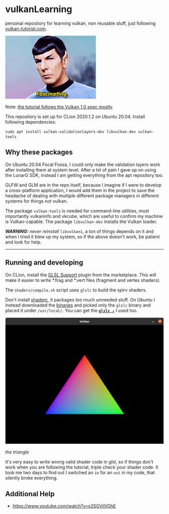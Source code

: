 # vulkanLearning
personal repository for learning vulkan, non reusable stuff, just following [vulkan-tutorial.com](https://vulkan-tutorial.com/).

![](images/spock.gif)

Note: [the tutorial follows the Vulkan 1.0 spec mostly](https://www.khronos.org/registry/vulkan/specs/1.0/html/)

This repository is set up for CLion 2020.1.2 on Ubuntu 20.04. Install following dependencies:

    sudo apt install vulkan-validationlayers-dev libvulkan-dev vulkan-tools
    
## Why these packages

On Ubuntu 20.04 Focal Fossa, I could only make the validation layers work after installing them at system level. 
After a lot of pain I gave up on using the LunarG SDK, instead I am getting everything from the apt repository too. 

GLFW and GLM are in the repo itself, because I imagine if I were to develop a cross-platform application, I would add them
in the project to save the headache of dealing with multiple different package managers in different systems for things 
not vulkan. 

The package `vulkan-tools` is needed for command-line utilities, most importantly vulkaninfo and vkcube, which are useful to confirm my machine is Vulkan-capable.
The package `libvulkan-dev` installs the Vulkan loader.

***WARNING:*** *never reinstall* `libvulkan1`, a ton of things depends on it and when I tried it blew up my system, so if 
the above doesn't work, be patient and look for help.    

---

## Running and developing

On CLion, install the [GLSL Support](https://plugins.jetbrains.com/plugin/6993-glsl-support) plugin from the marketplace.
This will make it easier to write *.frag and *.vert files (fragment and vertex shaders).

The `shaders/compile.sh` script uses `glslc` to build the spirv shaders.

Don't install [shaderc](https://github.com/google/shaderc), it packages too much unneeded stuff. On Ubuntu I instead downloaded the [binaries](https://storage.googleapis.com/shaderc/badges/build_link_linux_clang_release.html)
and picked only the `glslc` binary and placed it under `/usr/local/`. You can get the  [**`glslc ↓`**](https://drive.google.com/uc?export=download&confirm=c8GS&id=1koFW-DJjkRWG5IMBVgz7rsDUaZRIWVyP)  I used too.

![](images/the_triangle.png)

*the triangle*

It's very easy to write wrong valid shader code in glsl, so if things don't work when you are following the tutorial, triple check your shader code. It took me two days to find out I switched an `in` for an `out` in my code, that silently broke everything.

## Additional Help

- https://www.youtube.com/watch?v=x2SGVjlVGhE
